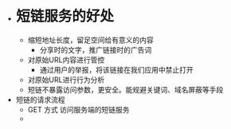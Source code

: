 - # 短链服务的好处
	- 缩短地址长度，留足空间给有意义的内容
		- 分享时的文字，推广链接时的广告词
	- 对原始URL内容进行管控
		- 通过用户的举报，将该链接在我们应用中禁止打开
	- 对原始URL进行行为分析
	- 短链不暴露访问参数，更安全。能规避关键词、域名屏蔽等手段
- 短链的请求流程
	- GET 方式 访问服务端的短链服务
	-
